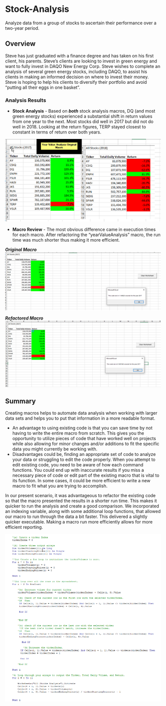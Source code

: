 # Stock-Analysis
Analyze data from a group of stocks to ascertain their performance over a two-year period. 
## Overview
Steve has just graduated with a finance degree and has taken on his first client, his parents. Steve’s clients are looking to invest in green energy and want to fully invest in DAQO New Energy Corp.  Steve wishes to complete an analysis of several green energy stocks, including DAQO, to assist his clients in making an informed decision on where to invest their money. Steve is hoping to help his clients to diversify their portfolio and avoid “putting all their eggs in one basket”.
### Analysis Results
  * **Stock Analysis** - Based on **_both_** stock analysis macros, DQ (and most green energy stocks) experienced a substantial shift in return values from one year to the next. Most stocks did well in 2017 but did not do well in 2018. Looking at the return figures, TERP stayed closest to constant in terms of return over both years. 

![Year_Value_OG](https://github.com/agordon16/Stock-Analysis/blob/c5717586fae9de35bc9450e336a7a4be07f627d7/VBA%20Challenge%20Images/Year_Value_Original_Comparison.png)

  * **Macro Review** - The most obvious difference came in execution times for each macro. After refactoring the “yearValueAnalysis” macro, the run time was much shorter thus making it more efficient.
 
**_Original Macro_**
![All_Stocks_Analysis_2017_OG](https://github.com/agordon16/Stock-Analysis/blob/c5717586fae9de35bc9450e336a7a4be07f627d7/VBA%20Challenge%20Images/All_Stocks_Analysis_2017_OG(YearEnd).png)

**_Refactored Macro_**
![VBA_Challenge_2017](https://github.com/agordon16/Stock-Analysis/blob/c5717586fae9de35bc9450e336a7a4be07f627d7/VBA%20Challenge%20Images/VBA_Challenge_2017.png)

## Summary
Creating macros helps to automate data analysis when working with larger data sets and helps you to put that information in a more readable format. 
    
- An advantage to using existing code is that you can save time by not having to write the entire macro from scratch. This gives you the opportunity to utilize pieces of code that have worked well on projects while also allowing for minor changes and/or additions to fit the specific data you might currently be working with.
- Disadvantages could be, finding an appropriate set of code to analyze your data or struggling to edit the code properly. When you attempt to edit existing code, you need to be aware of how each command functions. You could end up with inaccurate results if you miss a necessary piece of code or edit part of the existing macro that is vital to its function. In some cases, it could be more efficient to write a new macro to fit what you are trying to accomplish.   

In our present scenario, it was advantageous to refactor the existing code so that the macro presented the results in a shorter run time. This makes it quicker to run the analysis and create a good comparison.
We incorporated an indexing variable, along with some additional loop functions, that allowed our macro to run through the data a bit faster.  This delivered a slightly quicker executable. Making a macro run more efficiently allows for more efficient reporting.

![Code](https://github.com/agordon16/Stock-Analysis/blob/c5717586fae9de35bc9450e336a7a4be07f627d7/VBA%20Challenge%20Images/Code.png)

